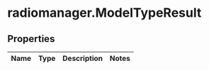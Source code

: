 # radiomanager.ModelTypeResult

## Properties
Name | Type | Description | Notes
------------ | ------------- | ------------- | -------------


